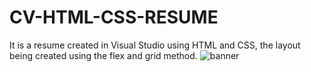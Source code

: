 # CV-HTML-CSS-RESUME
It is a resume created in Visual Studio using HTML and CSS, the layout being created using the flex and grid method.
![banner](.images/banner.jpg)
